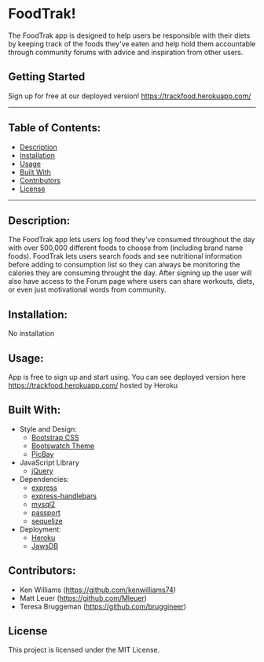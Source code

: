 # FoodTrak!

The FoodTrak app is designed to help users be responsible with their diets by keeping track of the foods they've eaten and help hold them accountable through community forums with advice and inspiration from other users.

## Getting Started

Sign up for free at our deployed version! https://trackfood.herokuapp.com/

---

## Table of Contents:
* [Description](#description)
* [Installation](#installation)
* [Usage](#usage)
* [Built With](#built-with)
* [Contributors](#contributors)
* [License](#license)

---

## Description:

The FoodTrak app lets users log food they've consumed throughout the day with over 500,000 different foods to choose from (including brand name foods). FoodTrak lets users search foods and see nutritional information before adding to consumption list so they can always be monitoring the calories they are consuming throught the day. After signing up the user will also have access to the Forum page where users can share workouts, diets, or even just motivational words from community.

## Installation:

No installation

## Usage:

App is free to sign up and start using.
You can see deployed version here https://trackfood.herokuapp.com/ hosted by Heroku

## Built With:
* Style and Design:
  * [Bootstrap CSS](https://getbootstrap.com/)
  * [Bootswatch Theme](https://bootswatch.com/)
  * [PicBay](https://pixabay.com/)
* JavaScript Library
  * [jQuery](https://jquery.com/)
* Dependencies:
  * [express](https://www.npmjs.com/package/express)
  * [express-handlebars](https://www.npmjs.com/package/express-handlebars)
  * [mysql2](https://www.npmjs.com/package/mysql2)
  * [passport](https://www.npmjs.com/package/passport)
  * [sequelize](https://www.npmjs.com/package/sequelize)
* Deployment:
  * [Heroku](https://www.heroku.com/)
  * [JawsDB](https://www.jawsdb.com/)


## Contributors: 
* Ken Williams (https://github.com/kenwilliams74)
* Matt Leuer (https://github.com/Mleuer)
* Teresa Bruggeman (https://github.com/bruggineer)


## License

This project is licensed under the MIT License.